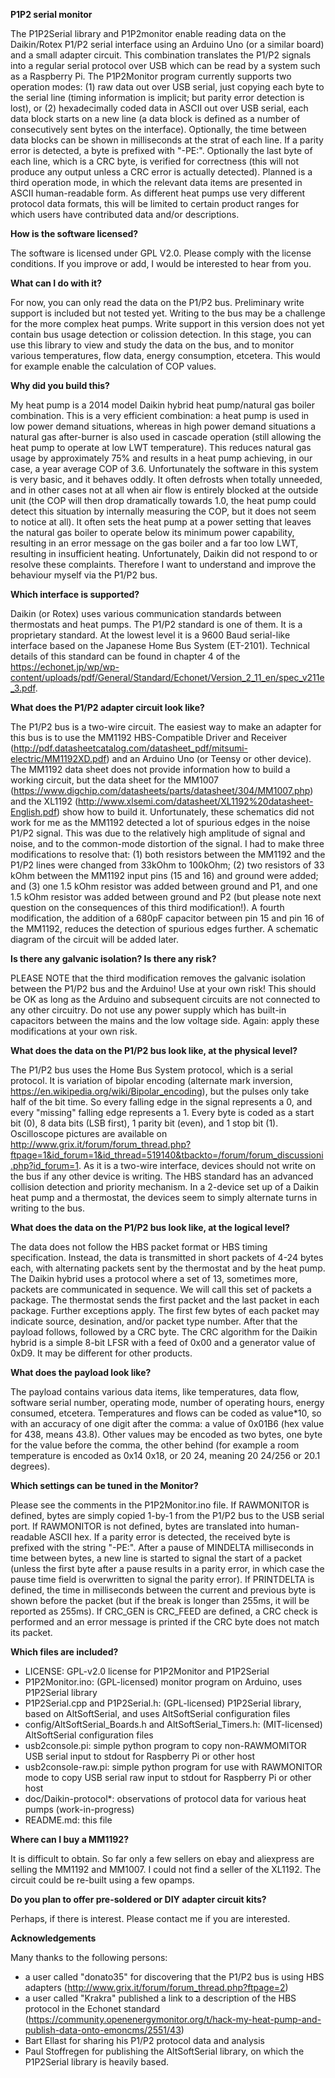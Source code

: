 **P1P2 serial monitor**

The P1P2Serial library and P1P2monitor enable reading data on the Daikin/Rotex P1/P2 serial interface using an Arduino Uno (or a similar board) and a small adapter circuit. This combination translates the P1/P2 signals into a regular serial protocol over USB which can be read by a system such as a Raspberry Pi. The P1P2Monitor program currently supports two operation modes:
(1) raw data out over USB serial, just copying each byte to the serial line (timing information is implicit; but parity error detection is lost), or
(2) hexadecimally coded data in ASCII out over USB serial, each data block starts on a new line (a data block is defined as a number of consecutively sent bytes on the interface). Optionally, the time between data blocks can be shown in milliseconds at the strat of each line. If a parity error is detected, a byte is prefixed with "-PE:". Optionally the last byte of each line, which is a CRC byte, is verified for correctness (this will not produce any output unless a CRC error is actually detected).
Planned is a third operation mode, in which the relevant data items are presented in ASCII human-readable form. As different heat pumps use very different protocol data formats, this will be limited to certain product ranges for which users have contributed data and/or descriptions.

**How is the software licensed?**

The software is licensed under GPL V2.0. Please comply with the license conditions. If you improve or add, I would be interested to hear from you.

**What can I do with it?**

For now, you can only read the data on the P1/P2 bus. Preliminary write support is included but not tested yet. Writing to the bus may be a challenge for the more complex heat pumps. Write support in this version does not yet contain bus usage detection or colission detection. In this stage, you can use this library to view and study the data on the bus, and to monitor various temperatures, flow data, energy consumption, etcetera. This would for example enable the calculation of COP values.

**Why did you build this?**

My heat pump is a 2014 model Daikin hybrid heat pump/natural gas boiler combination. This is a very efficient combination: a heat pump is used in low power demand situations, whereas in high power demand situations a natural gas after-burner is also used in cascade operation (still allowing the heat pump to operate at low LWT temperature). This reduces natural gas usage by approximately 75% and results in a heat pump achieving, in our case, a year average COP of 3.6. Unfortunately the software in this system is very basic, and it behaves oddly. It often defrosts when totally unneeded, and in other cases not at all when air flow is entirely blocked at the outside unit (the COP will then drop dramatically towards 1.0, the heat pump could detect this situation by internally measuring the COP, but it does not seem to notice at all). It often sets the heat pump at a power setting that leaves the natural gas boiler to operate below its minimum power capability, resulting in an error message on the gas boiler and a far too low LWT, resulting in insufficient heating. Unfortunately, Daikin did not respond to or resolve these complaints. Therefore I want to understand and improve the behaviour myself via the P1/P2 bus.

**Which interface is supported?**

Daikin (or Rotex) uses various communication standards between thermostats and heat pumps. The P1/P2 standard is one of them. It is a proprietary standard. At the lowest level it is a 9600 Baud serial-like interface based on the Japanese Home Bus System (ET-2101). Technical details of this standard can be found in chapter 4 of the https://echonet.jp/wp/wp-content/uploads/pdf/General/Standard/Echonet/Version_2_11_en/spec_v211e_3.pdf.

**What does the P1/P2 adapter circuit look like?**

The P1/P2 bus is a two-wire circuit. The easiest way to make an adapter for this bus is to use the MM1192 HBS-Compatible Driver and Receiver (http://pdf.datasheetcatalog.com/datasheet_pdf/mitsumi-electric/MM1192XD.pdf) and an Arduino Uno (or Teensy or other device). The MM1192 data sheet does not provide information how to build a working circuit, but the data sheet for the MM1007 (https://www.digchip.com/datasheets/parts/datasheet/304/MM1007.php) and the XL1192 (http://www.xlsemi.com/datasheet/XL1192%20datasheet-English.pdf) show how to build it. Unfortunately, these schematics did not work for me as the MM1192 detected a lot of spurious edges in the noise P1/P2 signal. This was due to the relatively high amplitude of signal and noise, and to the common-mode distortion of the signal. I had to make three modifications to resolve that: (1) both resistors between the MM1192 and the P1/P2 lines were changed from 33kOhm to 100kOhm; (2) two resistors of 33 kOhm between the MM1192 input pins (15 and 16) and ground were added; and (3) one 1.5 kOhm resistor was added between ground and P1, and one 1.5 kOhm resistor was added between ground and P2 (but please note next question on the consequences of this third modification!). A fourth modification, the addition of a 680pF capacitor between pin 15 and pin 16 of the MM1192, reduces the detection of spurious edges further. A schematic diagram of the circuit will be added later.

**Is there any galvanic isolation? Is there any risk?**

PLEASE NOTE that the third modification removes the galvanic isolation between the P1/P2 bus and the Arduino! Use at your own risk! This should be OK as long as the Arduino and subsequent circuits are not connected to any other circuitry. Do not use any power supply which has built-in capacitors between the mains and the low voltage side. Again: apply these modifications at your own risk.

**What does the data on the P1/P2 bus look like, at the physical level?**

The P1/P2 bus uses the Home Bus System protocol, which is a serial protocol. It is variation of bipolar encoding (alternate mark inversion, https://en.wikipedia.org/wiki/Bipolar_encoding), but the pulses only take half of the bit time. So every falling edge in the signal represents a 0, and every "missing" falling edge represents a 1. Every byte is coded as a start bit (0), 8 data bits (LSB first), 1 parity bit (even), and 1 stop bit (1). Oscilloscope pictures are available on http://www.grix.it/forum/forum_thread.php?ftpage=1&id_forum=1&id_thread=519140&tbackto=/forum/forum_discussioni.php?id_forum=1. As it is a two-wire interface, devices should not write on the bus if any other device is writing. The HBS standard has an advanced collision detection and priority mechanism. In a 2-device set up of a Daikin heat pump and a thermostat, the devices seem to simply alternate turns in writing to the bus.

**What does the data on the P1/P2 bus look like, at the logical level?**

The data does not follow the HBS packet format or HBS timing specification. Instead, the data is transmitted in short packets of 4-24 bytes each, with alternating packets sent by the thermostat and by the heat pump. The Daikin hybrid uses a protocol where a set of 13, sometimes more, packets are communicated in sequence. We will call this set of packets a package. The thermostat sends the first packet and the last packet in each package. Further exceptions apply. The first few bytes of each packet may indicate source, desination, and/or packet type number. After that the payload follows, followed by a CRC byte. The CRC algorithm for the Daikin hybrid is a simple 8-bit LFSR with a feed of 0x00 and a generator value of 0xD9. It may be different for other products.

**What does the payload look like?**

The payload contains various data items, like temperatures, data flow, software serial number, operating mode, number of operating hours, energy consumed, etcetera. Temperatures and flows can be coded as value\*10, so with an accuracy of one digit after the comma: a value of 0x01B6 (hex value for 438, means 43.8). Other values may be encoded as two bytes, one byte for the value before the comma, the other behind (for example a room temperature is encoded as 0x14 0x18, or 20 24, meaning 20 24/256 or 20.1 degrees).

**Which settings can be tuned in the Monitor?**

Please see the comments in the P1P2Monitor.ino file. If RAWMONITOR is defined, bytes are simply copied 1-by-1 from the P1/P2 bus to the USB serial port. If RAWMONITOR is not defined, bytes are translated into human-readable ASCII hex. If a parity error is detected, the received byte is prefixed with the string "-PE:". After a pause of MINDELTA milliseconds in time between bytes, a new line is started to signal the start of a packet (unless the first byte after a pause results in a parity error, in which case the pause time field is overwritten to signal the parity error). If PRINTDELTA is defined, the time in milliseconds between the current and previous byte is shown before the packet (but if the break is longer than 255ms, it will be reported as 255ms). If CRC_GEN is CRC_FEED are defined, a CRC check is performed and an error message is printed if the CRC byte does not match its packet.

**Which files are included?**

- LICENSE: GPL-v2.0 license for P1P2Monitor and P1P2Serial
- P1P2Monitor.ino: (GPL-licensed) monitor program on Arduino, uses P1P2Serial library
- P1P2Serial.cpp and P1P2Serial.h: (GPL-licensed) P1P2Serial library, based on AltSoftSerial, and uses AltSoftSerial configuration files
- config/AltSoftSerial_Boards.h and AltSoftSerial_Timers.h: (MIT-licensed) AltSoftSerial configuration files
- usb2console.pi: simple python program to copy non-RAWMOMITOR USB serial input to stdout for Raspberry Pi or other host
- usb2console-raw.pi: simple python program for use with RAWMONITOR mode to copy USB serial raw input to stdout for Raspberry Pi or other host
- doc/Daikin-protocol\*: observations of protocol data for various heat pumps (work-in-progress)
- README.md: this file

**Where can I buy a MM1192?**

It is difficult to obtain. So far only a few sellers on ebay and aliexpress are selling the MM1192 and MM1007. I could not find a seller of the XL1192. The circuit could be re-built using a few opamps.

**Do you plan to offer pre-soldered or DIY adapter circuit kits?**

Perhaps, if there is interest. Please contact me if you are interested.

**Acknowledgements**

Many thanks to the following persons:
- a user called "donato35" for discovering that the P1/P2 bus is using HBS adapters (http://www.grix.it/forum/forum_thread.php?ftpage=2)
- a user called "Krakra" published a link to a description of the HBS protocol in the Echonet standard (https://community.openenergymonitor.org/t/hack-my-heat-pump-and-publish-data-onto-emoncms/2551/43)
- Bart Ellast for sharing his P1/P2 protocol data and analysis
- Paul Stoffregen for publishing the AltSoftSerial library, on which the P1P2Serial library is heavily based.
